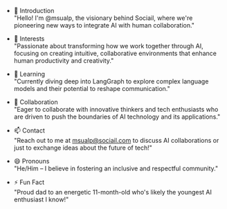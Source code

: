 - 👋 Introduction<br>
"Hello! I'm @msualp, the visionary behind Sociail, where we're pioneering new ways to integrate AI with human collaboration."

- 👀 Interests<br>
"Passionate about transforming how we work together through AI, focusing on creating intuitive, collaborative environments that enhance human productivity and creativity."

- 🌱 Learning<br>
"Currently diving deep into LangGraph to explore complex language models and their potential to reshape communication."

- 💞️ Collaboration<br>
"Eager to collaborate with innovative thinkers and tech enthusiasts who are driven to push the boundaries of AI technology and its applications."

- 📫 Contact<br>
"Reach out to me at msualp@sociail.com to discuss AI collaborations or just to exchange ideas about the future of tech!"

- 😄 Pronouns<br>
"He/Him – I believe in fostering an inclusive and respectful community."

- ⚡ Fun Fact<br>
"Proud dad to an energetic 11-month-old who's likely the youngest AI enthusiast I know!"

<!---
msualp/msualp is a ✨ special ✨ repository because its `README.md` (this file) appears on your GitHub profile.
You can click the Preview link to take a look at your changes.
--->
